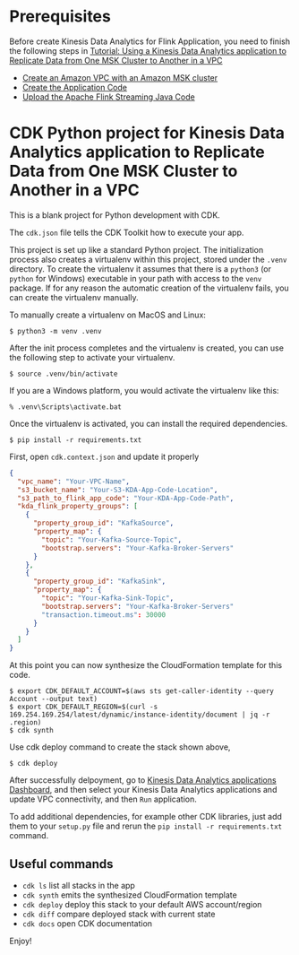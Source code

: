 
# Prerequisites

Before create Kinesis Data Analytics for Flink Application, you need to finish the following steps in [Tutorial: Using a Kinesis Data Analytics application to Replicate Data from One MSK Cluster to Another in a VPC](https://docs.aws.amazon.com/kinesisanalytics/latest/java/example-msk.html)
- [Create an Amazon VPC with an Amazon MSK cluster](https://docs.aws.amazon.com/kinesisanalytics/latest/java/example-msk.html#example-msk-createcluster)
- [Create the Application Code](https://docs.aws.amazon.com/kinesisanalytics/latest/java/example-msk.html#example-msk-code)
- [Upload the Apache Flink Streaming Java Code](https://docs.aws.amazon.com/kinesisanalytics/latest/java/example-msk.html#example-msk-upload)


# CDK Python project for Kinesis Data Analytics application to Replicate Data from One MSK Cluster to Another in a VPC

This is a blank project for Python development with CDK.

The `cdk.json` file tells the CDK Toolkit how to execute your app.

This project is set up like a standard Python project.  The initialization
process also creates a virtualenv within this project, stored under the `.venv`
directory.  To create the virtualenv it assumes that there is a `python3`
(or `python` for Windows) executable in your path with access to the `venv`
package. If for any reason the automatic creation of the virtualenv fails,
you can create the virtualenv manually.

To manually create a virtualenv on MacOS and Linux:

```
$ python3 -m venv .venv
```

After the init process completes and the virtualenv is created, you can use the following
step to activate your virtualenv.

```
$ source .venv/bin/activate
```

If you are a Windows platform, you would activate the virtualenv like this:

```
% .venv\Scripts\activate.bat
```

Once the virtualenv is activated, you can install the required dependencies.

```
$ pip install -r requirements.txt
```

First, open `cdk.context.json` and update it properly

```json
{
  "vpc_name": "Your-VPC-Name",
  "s3_bucket_name": "Your-S3-KDA-App-Code-Location",
  "s3_path_to_flink_app_code": "Your-KDA-App-Code-Path",
  "kda_flink_property_groups": [
    {
      "property_group_id": "KafkaSource",
      "property_map": {
        "topic": "Your-Kafka-Source-Topic",
        "bootstrap.servers": "Your-Kafka-Broker-Servers"
      }
    },
    {
      "property_group_id": "KafkaSink",
      "property_map": {
        "topic": "Your-Kafka-Sink-Topic",
        "bootstrap.servers": "Your-Kafka-Broker-Servers"
        "transaction.timeout.ms": 30000
      }
    }
  ]
}
```

At this point you can now synthesize the CloudFormation template for this code.

```
$ export CDK_DEFAULT_ACCOUNT=$(aws sts get-caller-identity --query Account --output text)
$ export CDK_DEFAULT_REGION=$(curl -s 169.254.169.254/latest/dynamic/instance-identity/document | jq -r .region)
$ cdk synth
```

Use cdk deploy command to create the stack shown above,

```
$ cdk deploy
```

After successfully delpoyment, go to [Kinesis Data Analytics applications Dashboard](https://console.aws.amazon.com/kinesisanalytics/home), and then select your Kinesis Data Analytics applications and update VPC connectivity, and then `Run` application.

To add additional dependencies, for example other CDK libraries, just add
them to your `setup.py` file and rerun the `pip install -r requirements.txt`
command.

## Useful commands

 * `cdk ls`          list all stacks in the app
 * `cdk synth`       emits the synthesized CloudFormation template
 * `cdk deploy`      deploy this stack to your default AWS account/region
 * `cdk diff`        compare deployed stack with current state
 * `cdk docs`        open CDK documentation

Enjoy!
